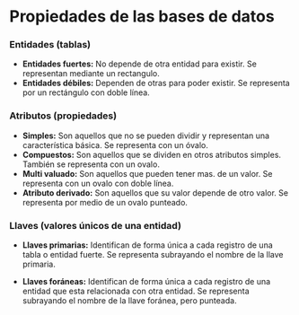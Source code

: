 # Propiedades de las bases de datos

### Entidades (tablas)

- **Entidades fuertes:** No depende de otra entidad para existir. Se representan mediante un rectangulo.
- **Entidades débiles:** Dependen de otras para poder existir. Se representa por un rectángulo con doble línea.

### Atributos (propiedades)

- **Simples:** Son aquellos que no se pueden dividir y representan una característica básica. Se representa con un óvalo.
- **Compuestos:** Son aquellos que se dividen en otros atributos simples. También se representa con un ovalo.
- **Multi valuado:** Son aquellos que pueden tener mas. de un valor. Se representa con un ovalo con doble línea.
- **Atributo derivado:** Son aquellos que su valor depende de otro valor. Se representa por medio de un ovalo punteado.

### Llaves (valores únicos de una entidad)

- **Llaves primarias:** Identifican de forma única a cada registro de una tabla o entidad fuerte. Se representa subrayando el nombre de la llave primaria.

- **Llaves foráneas:** Identifican de forma única a cada registro de una entidad que esta relacionada con otra entidad. Se representa subrayando el nombre de la llave foránea, pero punteada.

